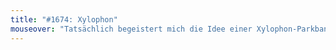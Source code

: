 ```yaml
---
title: "#1674: Xylophon"
mouseover: "Tatsächlich begeistert mich die Idee einer Xylophon-Parkbank sehr &#91;und Freds Fliege fetzt sowieso&#93;."
---
```


